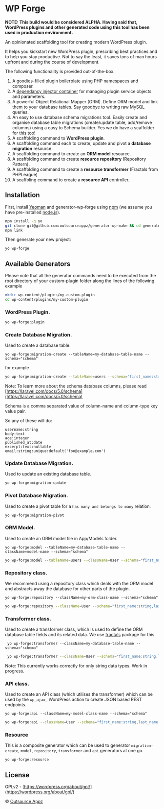 # WP Forge

**NOTE: This build would be considered ALPHA. Having said that, WordPress plugins and other generated code using this tool has been used in production environment.**

An opinionated scaffolding tool for creating modern WordPress plugin.

It helps you kickstart new WordPress plugin, prescribing best practices and to help you stay productive. Not to say the least, it saves tons of man hours upfront and during the course of development.

The following functionality is provided out-of-the-box.

1. A goodies-filled plugin boilerplate using PHP namespaces and composer.
2. A [dependancy injector container](http://pimple.sensiolabs.org/) for managing plugin service objects and parameters. 
3. A powerful Object Relational Mapper (ORM). Define ORM model and link them to your database tables. Say goodbye to writing raw MySQL queries.
4. An easy to use database schema migrations tool. Easily create and organise database table migrations (create/update table, add/remove columns) using a easy to Schema builder. Yes we do have a scaffolder for this too!
5. A scaffolding command to **WordPress plugin**.
6. A scaffolding command each to create, update and pivot a **database migration** resource.
7. A scaffolding command to create an **ORM model** resource.
8. A scaffolding command to create **resource repository** (Repository Pattern).
9. A scaffolding command to create a **resource transformer** (Fractals from PHPLeague)
10. A scaffoling command to create a **resource API** controller.

## Installation

First, install [Yeoman](http://yeoman.io) and generator-wp-forge using [npm](https://www.npmjs.com/) (we assume you have pre-installed [node.js](https://nodejs.org/)).

```bash
npm install -g yo
git clone git@github.com:outsourceappz/generator-wp-make && cd generator-wp-make
npm link
```

Then generate your new project:

```bash
yo wp-forge
```

## Available Generators

Please note that all the generator commands need to be executed from the root directory of your custom-plugin folder along the lines of the following example

```bash
mkdir wp-content/plugins/my-custom-plugin
cd wp-content/plugins/my-custom-plugin
```

### WordPress Plugin.

```bash
yo wp-forge:plugin
```

### Create Database Migration.

Used to create a database table.

`yo wp-forge:migration-create --tableName=my-database-table-name --schema="schema"`

for example

```bash
yo wp-forge:migration-create --tableName=users --schema="first_name:string,last_name:string"
```

Note: To learn more about the schema database columns, please read [https://laravel.com/docs/5.0/schema](https://laravel.com/docs/5.0/schema) 

Schema is a comma separated value of column-name and column-type key value pair.

So any of these will do:

```
username:string
body:text
age:integer
published_at:date
excerpt:text:nullable
email:string:unique:default('foo@example.com')
```

### Update Database Migration.

Used to update an existing database table.

```bash
yo wp-forge:migration-update
```

### Pivot Database Migration.

Used to create a pivot table for a `has many and belongs to many` relation. 

```bash
yo wp-forge:migration-pivot
```

### ORM Model.

Used to create an ORM model file in App/Models folder.

`yo wp-forge:model --tableName=my-database-table-name --className=model-name --schema="schema"`

```bash
yo wp-forge:model --tableName=users --className=User --schema="first_name:string,last_name:string"
```

### Repository class.

We recommend using a repository class which deals with the ORM model and abstracts away the database for other parts of the plugin.

`yo wp-forge:repository --className=my-orm-class-name --schema="schema"`

```bash
yo wp-forge:repository --className=User --schema="first_name:string,last_name:string"
```

### Transformer class.

Used to create a transformer class, which is used to define the ORM database table fields and its related data. We use [fractals](http://fractal.thephpleague.com/) package for this.

` yo wp-forge:transformer --className=my-database-table-name --schema="schema"`

```bash
 yo wp-forge:transformer --className=User --schema="first_name:string,last_name:string"
```

Note: This currently works correctly for only string data types. Work in progress.


### API class.

Used to create an API class (which utilises the transformer) which can be used by the `wp_ajax_` WordPress action to create JSON based REST endpoints.

`yo wp-forge:api --className=my-model-class-name --schema="schema"`

```bash
yo wp-forge:api --className=User --schema="first_name:string,last_name:string"
```

### Resource

This is a composite generator which can be used to generator `migration-create`, `model`, `repository`, `transformer` and `api` generators at one go.

```bash
yo wp-forge:resource
```

## License

GPLv2 - [https://wordpress.org/about/gpl/](https://wordpress.org/about/gpl/)

 © [Outsource Appz](https://outsourceappz.com)
